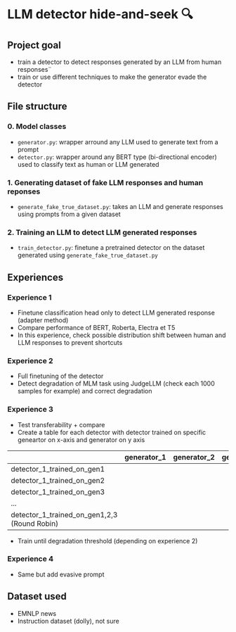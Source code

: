 # LLM detector hide-and-seek :mag:



## Project goal
- train a detector to detect responses generated by an LLM from human responses¨
- train or use different techniques to make the generator evade the detector


## File structure


### 0. Model classes
- `generator.py`: wrapper arround any LLM used to generate text from a prompt
- `detector.py`: wrapper around any BERT type (bi-directional encoder) used to classify text as human or LLM generated

### 1. Generating dataset of fake LLM responses and human reponses
- `generate_fake_true_dataset.py`: takes an LLM and generate responses using prompts from a given dataset

### 2. Training an LLM to detect LLM generated responses
- `train_detector.py`: finetune a pretrained detector on the dataset generated using `generate_fake_true_dataset.py` 


## Experiences

### Experience 1

- Finetune classification head only to detect LLM generated response (adapter method)
- Compare performance of BERT, Roberta, Electra et T5
- In this experience, check possible distribution shift between human and LLM responses to prevent shortcuts

### Experience 2

- Full finetuning of the detector
- Detect degradation of MLM task using JudgeLLM (check each 1000 samples for example) and correct degradation

### Experience 3

- Test transferability + compare
- Create a table for each detector with detector trained on specific geneartor on x-axis and generator on y axis 



                                            
|                                              | generator_1 | generator_2 | generator_3 | ... |   | generator_1_FT_chat | generator_not_seen | generator_not_seen_FT_chat |   |
|----------------------------------------------|-------------|-------------|-------------|-----|---|---------------------|--------------------|----------------------------|---|
| detector_1_trained_on_gen1                   |             |             |             |     |   |                     |                    |                            |   |
| detector_1_trained_on_gen2                   |             |             |             |     |   |                     |                    |                            |   |
| detector_1_trained_on_gen3                   |             |             |             |     |   |                     |                    |                            |   |
| ...                                          |             |             |             |     |   |                     |                    |                            |   |
| detector_1_trained_on_gen1,2,3 (Round Robin) |             |             |             |     |   |                     |                    |                            |   |





- Train until degradation threshold (depending on experience 2)

### Experience 4
- Same but add evasive prompt


## Dataset used

- EMNLP news
- Instruction dataset (dolly), not sure